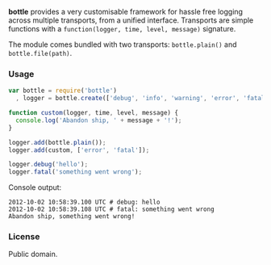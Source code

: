 **bottle** provides a very customisable framework for hassle free logging across
multiple transports, from a unified interface. Transports are simple functions
with a `function(logger, time, level, message)` signature.

The module comes bundled with two transports: `bottle.plain()` and
`bottle.file(path)`.

### Usage

```javascript
var bottle = require('bottle')
  , logger = bottle.create(['debug', 'info', 'warning', 'error', 'fatal']);

function custom(logger, time, level, message) {
  console.log('Abandon ship, ' + message + '!');
}

logger.add(bottle.plain());
logger.add(custom, ['error', 'fatal']);

logger.debug('hello');
logger.fatal('something went wrong');
```

Console output:

```
2012-10-02 10:58:39.100 UTC # debug: hello
2012-10-02 10:58:39.108 UTC # fatal: something went wrong
Abandon ship, something went wrong!
```

### License

Public domain.
